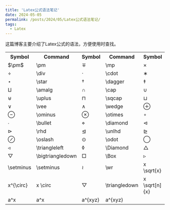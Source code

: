 ```yaml
---
title: 'Latex公式语法笔记'
date: 2024-05-05
permalink: /posts/2024/05/Latex公式语法笔记/
tags:
  - Latex
---
```


这篇博客主要介绍了Latex公式的语法，方便使用时查找。

<script src="https://cdnjs.cloudflare.com/ajax/libs/mathjax/2.7.5/MathJax.js?config=TeX-AMS_HTML" async></script>

<table>
  <tr>
    <th>Symbol</th>
    <th>Command</th>
    <th>Symbol</th>
    <th>Command</th>
    <th>Symbol</th>
    <th>Command</th>
  </tr>
  <tr>
    <td>$\pm$</td>
    <td>\pm</td>
    <td>∓</td>
    <td>\mp</td>
    <td>×</td>
    <td>\times</td>
  </tr>
  <tr>
    <td>÷</td>
    <td>\div</td>
    <td>⋅</td>
    <td>\cdot</td>
    <td>∗</td>
    <td>\ast</td>
  </tr>
  <tr>
    <td>⋆</td>
    <td>\star</td>
    <td>†</td>
    <td>\dagger</td>
    <td>‡</td>
    <td>\ddagger</td>
  </tr>
  <tr>
    <td>⨿</td>
    <td>\amalg</td>
    <td>∩</td>
    <td>\cap</td>
    <td>∪</td>
    <td>\cup</td>
  </tr>
  <tr>
    <td>⊎</td>
    <td>\uplus</td>
    <td>⊓</td>
    <td>\sqcap</td>
    <td>⊔</td>
    <td>\sqcup</td>
  </tr>
  <tr>
    <td>∨</td>
    <td>\vee</td>
    <td>∧</td>
    <td>\wedge</td>
    <td>⊕</td>
    <td>\oplus</td>
  </tr>
  <tr>
    <td>⊖</td>
    <td>\ominus</td>
    <td>⊗</td>
    <td>\otimes</td>
    <td>∘</td>
    <td>\circ</td>
  </tr>
  <tr>
    <td>∙</td>
    <td>\bullet</td>
    <td>⋄</td>
    <td>\diamond</td>
    <td>⊲</td>
    <td>\lhd</td>
  </tr>
  <tr>
    <td>⊳</td>
    <td>\rhd</td>
    <td>⊴</td>
    <td>\unlhd</td>
    <td>⊵</td>
    <td>\unrhd</td>
  </tr>
  <tr>
    <td>⊘</td>
    <td>\oslash</td>
    <td>⊙</td>
    <td>\odot</td>
    <td>◯</td>
    <td>\bigcirc</td>
  </tr>
  <tr>
    <td>◃</td>
    <td>\triangleleft</td>
    <td>◊</td>
    <td>\Diamond</td>
    <td>△</td>
    <td>\bigtriangleup</td>
  </tr>
  <tr>
    <td>▽</td>
    <td>\bigtriangledown</td>
    <td>□</td>
    <td>\Box</td>
    <td>▹</td>
    <td>\triangleright</td>
  </tr>
  <tr>
    <td>\setminus</td>
    <td>\setminus</td>
    <td>≀</td>
    <td>\wr</td>
    <td>x \sqrt{x}</td>
    <td>\sqrt{x}</td>
  </tr>
  <tr>
    <td>x^{\circ}</td>
    <td>x \circ</td>
    <td>▽</td>
    <td>\triangledown</td>
    <td>x \sqrt[n]{x}</td>
    <td>\sqrt[n]{x}</td>
  </tr>
  <tr>
    <td>a^x</td>
    <td>a^x</td>
    <td>a^{xyz}</td>
    <td>a^{xyz}</td>
    <td></td>
    <td></td>
  </tr>
</table>